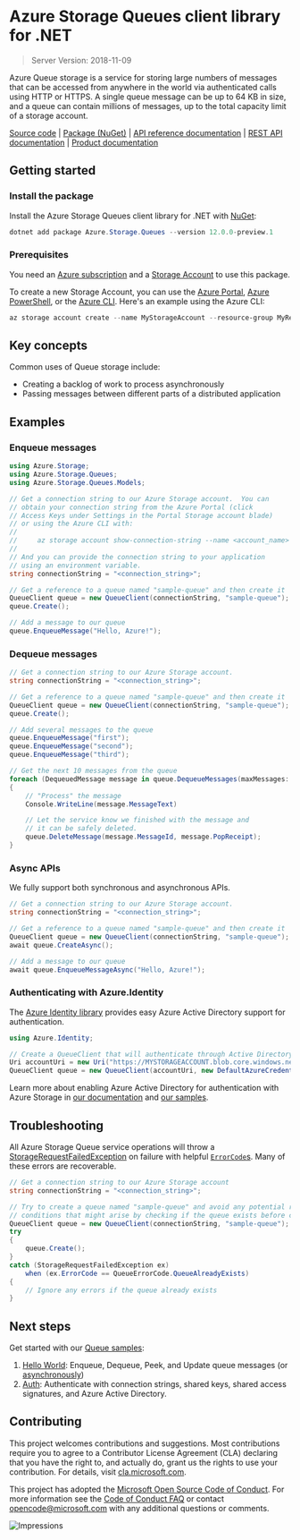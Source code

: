 # Azure Storage Queues client library for .NET

> Server Version: 2018-11-09

Azure Queue storage is a service for storing large numbers of messages that 
can be accessed from anywhere in the world via authenticated calls using
HTTP or HTTPS.  A single queue message can be up to 64 KB in size, and a
queue can contain millions of messages, up to the total capacity limit of
a storage account.

[Source code][source] | [Package (NuGet)][package] | [API reference documentation][docs] | [REST API documentation][rest_docs] | [Product documentation][product_docs]

## Getting started

### Install the package

Install the Azure Storage Queues client library for .NET with [NuGet][nuget]:

```Powershell
dotnet add package Azure.Storage.Queues --version 12.0.0-preview.1
```

### Prerequisites

You need an [Azure subscription][azure_sub] and a
[Storage Account][storage_account_docs] to use this package.

To create a new Storage Account, you can use the [Azure Portal][storage_account_create_portal],
[Azure PowerShell][storage_account_create_ps], or the [Azure CLI][storage_account_create_cli].
Here's an example using the Azure CLI:

```Powershell
az storage account create --name MyStorageAccount --resource-group MyResourceGroup --location westus --sku Standard_LRS
```

## Key concepts

Common uses of Queue storage include:

- Creating a backlog of work to process asynchronously
- Passing messages between different parts of a distributed application

## Examples

### Enqueue messages

```c#
using Azure.Storage;
using Azure.Storage.Queues;
using Azure.Storage.Queues.Models;

// Get a connection string to our Azure Storage account.  You can
// obtain your connection string from the Azure Portal (click
// Access Keys under Settings in the Portal Storage account blade)
// or using the Azure CLI with:
//
//     az storage account show-connection-string --name <account_name> --resource-group <resource_group>
//
// And you can provide the connection string to your application
// using an environment variable.
string connectionString = "<connection_string>";

// Get a reference to a queue named "sample-queue" and then create it
QueueClient queue = new QueueClient(connectionString, "sample-queue");
queue.Create();

// Add a message to our queue
queue.EnqueueMessage("Hello, Azure!");
```

### Dequeue messages

```c#
// Get a connection string to our Azure Storage account.
string connectionString = "<connection_string>";

// Get a reference to a queue named "sample-queue" and then create it
QueueClient queue = new QueueClient(connectionString, "sample-queue");
queue.Create();

// Add several messages to the queue
queue.EnqueueMessage("first");
queue.EnqueueMessage("second");
queue.EnqueueMessage("third");

// Get the next 10 messages from the queue
foreach (DequeuedMessage message in queue.DequeueMessages(maxMessages: 10).Value)
{
    // "Process" the message
    Console.WriteLine(message.MessageText)

    // Let the service know we finished with the message and
    // it can be safely deleted.
    queue.DeleteMessage(message.MessageId, message.PopReceipt);
}
```

### Async APIs

We fully support both synchronous and asynchronous APIs.

```c#
// Get a connection string to our Azure Storage account.
string connectionString = "<connection_string>";

// Get a reference to a queue named "sample-queue" and then create it
QueueClient queue = new QueueClient(connectionString, "sample-queue");
await queue.CreateAsync();

// Add a message to our queue
await queue.EnqueueMessageAsync("Hello, Azure!");
```

### Authenticating with Azure.Identity

The [Azure Identity library][identity] provides easy Azure Active Directory support for authentication.

```c#
using Azure.Identity;

// Create a QueueClient that will authenticate through Active Directory
Uri accountUri = new Uri("https://MYSTORAGEACCOUNT.blob.core.windows.net/");
QueueClient queue = new QueueClient(accountUri, new DefaultAzureCredential());
```

Learn more about enabling Azure Active Directory for authentication with Azure Storage in [our documentation][storage_ad] and [our samples](#next-steps).

## Troubleshooting

All Azure Storage Queue service operations will throw a
[StorageRequestFailedException][StorageRequestFailedException] on failure with
helpful [`ErrorCode`s][error_codes].  Many of these errors are recoverable.

```c#
// Get a connection string to our Azure Storage account
string connectionString = "<connection_string>";

// Try to create a queue named "sample-queue" and avoid any potential race
// conditions that might arise by checking if the queue exists before creating
QueueClient queue = new QueueClient(connectionString, "sample-queue");
try
{
    queue.Create();
}
catch (StorageRequestFailedException ex)
    when (ex.ErrorCode == QueueErrorCode.QueueAlreadyExists)
{
    // Ignore any errors if the queue already exists
}
```

## Next steps

Get started with our [Queue samples][samples]:

1. [Hello World](samples/Sample01a_HelloWorld.cs): Enqueue, Dequeue, Peek, and Update queue messages (or [asynchronously](samples/Sample01b_HelloWorldAsync.cs))
2. [Auth](samples/Sample02_Auth.cs): Authenticate with connection strings, shared keys, shared access signatures, and Azure Active Directory.

## Contributing

This project welcomes contributions and suggestions.  Most contributions require
you to agree to a Contributor License Agreement (CLA) declaring that you have
the right to, and actually do, grant us the rights to use your contribution. For
details, visit [cla.microsoft.com][cla].

This project has adopted the [Microsoft Open Source Code of Conduct][coc].
For more information see the [Code of Conduct FAQ][coc_faq]
or contact [opencode@microsoft.com][coc_contact] with any
additional questions or comments.

![Impressions](https://azure-sdk-impressions.azurewebsites.net/api/impressions/azure-sdk-for-net%2Fsdk%2Fstorage%2FAzure.Storage.Queues%2FREADME.png)

<!-- LINKS -->
[source]: https://github.com/Azure/azure-sdk-for-net/tree/master/sdk/storage/Azure.Storage.Queues/src
[package]: https://www.nuget.org/packages/Azure.Storage.Queues/
[docs]: https://azure.github.io/azure-sdk-for-net/api/Storage/Azure.Storage.Queues.html
[rest_docs]: https://docs.microsoft.com/en-us/rest/api/storageservices/queue-service-rest-api
[product_docs]: https://docs.microsoft.com/en-us/azure/storage/queues/storage-queues-introduction
[nuget]: https://www.nuget.org/
[storage_account_docs]: https://docs.microsoft.com/en-us/azure/storage/common/storage-account-overview
[storage_account_create_ps]: https://docs.microsoft.com/en-us/azure/storage/common/storage-quickstart-create-account?tabs=azure-powershell
[storage_account_create_cli]: https://docs.microsoft.com/en-us/azure/storage/common/storage-quickstart-create-account?tabs=azure-cli
[storage_account_create_portal]: https://docs.microsoft.com/en-us/azure/storage/common/storage-quickstart-create-account?tabs=azure-portal
[azure_cli]: https://docs.microsoft.com/cli/azure
[azure_sub]: https://azure.microsoft.com/free/
[identity]: https://github.com/Azure/azure-sdk-for-net/tree/master/sdk/identity/Azure.Identity/README.md
[storage_ad]: https://docs.microsoft.com/en-us/azure/storage/common/storage-auth-aad
[storage_ad_sample]: samples/Sample02c_Auth_ActiveDirectory.cs
[StorageRequestFailedException]: https://github.com/Azure/azure-sdk-for-net/tree/master/sdk/storage/Azure.Storage.Common/src/StorageRequestFailedException.cs
[error_codes]: https://docs.microsoft.com/en-us/rest/api/storageservices/queue-service-error-codes
[samples]: tests/Samples/
[cla]: https://cla.microsoft.com
[coc]: https://opensource.microsoft.com/codeofconduct/
[coc_faq]: https://opensource.microsoft.com/codeofconduct/faq/
[coc_contact]: mailto:opencode@microsoft.com
